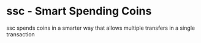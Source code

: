 # ssc - Smart Spending Coins 
ssc spends coins in a smarter way that allows multiple transfers in a single transaction 
